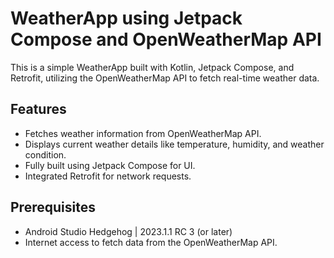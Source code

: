 # WeatherApp using Jetpack Compose and OpenWeatherMap API

This is a simple WeatherApp built with Kotlin, Jetpack Compose, and Retrofit, utilizing the OpenWeatherMap API to fetch real-time weather data.

## Features
- Fetches weather information from OpenWeatherMap API.
- Displays current weather details like temperature, humidity, and weather condition.
- Fully built using Jetpack Compose for UI.
- Integrated Retrofit for network requests.

## Prerequisites
- Android Studio Hedgehog | 2023.1.1 RC 3 (or later)
- Internet access to fetch data from the OpenWeatherMap API.
